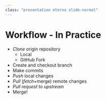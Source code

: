 ```yaml
---
class: "presentation eterna slide-normal"
---
```


# Workflow - In Practice

* *Clone* origin repository
    * Local
    * GitHub Fork
* Create and checkout branch
* Make commits
* *Push* local changes
* *Pull* (*fetch*+merge) remote changes
* *Pull request* to *upstream*
* Merge!
